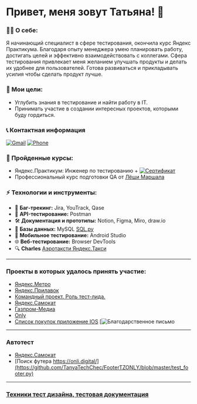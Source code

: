# Привет, меня зовут Татьяна! 👋  

### 👩‍💻 О себе:
Я начинающий специалист в сфере тестирования, окончила курс Яндекс Практикума. Благодаря опыту менеджера умею планировать работу, достигать целей и эффективно взаимодействовать с коллегами.
Сфера тестирования привлекает меня желанием улучшать продукты и делать их удобнее для пользователей. Готова развиваться и прикладывать усилия чтобы сделать продукт лучше.

### 🚀 Мои цели:  
- Углубить знания в тестирование и найти работу в IT.  
- Принимать участие в создании интересных проектов, которыми буду гордиться.

### 📞 Контактная информация
[![Gmail](https://img.shields.io/badge/Email-tastakhovafreel29%40gmail.com-red)](mailto:tastakhova27@mail.ru)
[![Phone](https://img.shields.io/badge/Телефон-8%20995--880--39--19-brightgreen)](#)

### 📜 Пройденные курсы:
- Яндекс.Практикум: Инженер по тестированию + [![Сертификат](https://img.shields.io/badge/Сертификат-green?style=for-the-badge)](https://drive.google.com/file/d/16U35u1N4hzjNJnvnaiNTQLHTGnfr14Nl/view?usp=sharing)  
- Профессиональный курс подготовки QA от [Лëши Маршала](https://youtube.com/playlist?list=PLZqgWWF4O-zg03RGSZ2GpHLE3BmO8bjKo&si=UeepS-MDeyJedaVQ)

### ⚡ Технологии и инструменты:
- 🐞 **Баг-трекинг:** Jira, YouTrack, Qase  
- 🔌 **API-тестирование:** Postman  
- 🛠️ **Документация и прототипы:** Notion, Figma, Miro, draw.io  
- 📄 **Базы данных:** MySQL [SQL.py](https://github.com/TanyaTechChec/Yandex_Diplom/blob/6e7b01d69bf01255e4c550bc976c17a67d4d12b7/SQL.py)  
- 📱 **Мобильное тестирование:** Android Studio  
- 🌐 **Веб-тестирование:** Browser DevTools
- 🔍 **Charles** [Аэротаксти Яндекс.Такси](https://drive.google.com/drive/folders/11T-_mYdBPzgZ0XPZn_4UYC0K8p3yCMcc?usp=drive_link)
---
### Проекты в которых удалось принять участие:
- [Яндекс.Метро](https://github.com/TanyaTechChec/-Yandex.Metro-/blob/f9f3b60c64e23021e0045610fb413c5414f2a732/README.md)
- [Яндекс.Прилавок](https://github.com/TanyaTechChec/-Yandex.-/blob/65aeb3f0fd97104adbdd9dcff5773004c656a1f5/README.md)
- [Командный проект. Роль тест-лида.](https://github.com/TanyaTechChec/-Team-project-/blob/772aa6c7c9eeb5d832b2a52d6f164f7184f3e44c/README.md)
- [Яндекс.Самокат](https://github.com/TanyaTechChec/Yandex_Diplom/blob/6e7b01d69bf01255e4c550bc976c17a67d4d12b7/README.md)
- [Газпром-Медиа](https://github.com/TanyaTechChec/-GazpromMedia-/blob/f98d1ebb60300a35e4fe4f64d9c096e819cedec1/README.md)
- [Only](https://github.com/TanyaTechChec/-ONLY-/blob/3a2d779916e90186e53aad66a63b6d85d7099041/README.md)
- [Список покупок приложение IOS](https://github.com/TanyaTechChec/Shopping-List/blob/c0e47f5617968e386c32a2210aa9a10a6416c0e3/README.md) [![Благодарственное письмо](https://drive.google.com/file/d/1n61rGHtIr812JSXUaCwtz5tn0VZtHaDz/view?usp=sharing)
---
### Автотест
- [Яндекс.Самокат](https://github.com/TanyaTechChec/Yandex_Diplom/tree/b416d0b22928ec8ecb6646c2a6a8e6a0e5f5f483/tests)
- [Поиск футера https://onli.digital/](https://github.com/TanyaTechChec/FooterTZONLY/blob/master/test_footer.py)
---
### [Техники тест дизайна, тестовая документация](https://github.com/TanyaTechChec/Portfolio/blob/e5af964cf8519d09d4e79c806b34c5019e08c1b3/README.md)
